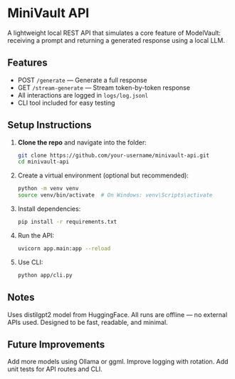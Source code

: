 # MiniVault API

A lightweight local REST API that simulates a core feature of ModelVault: receiving a prompt and returning a generated response using a local LLM.

## Features

- POST `/generate` — Generate a full response
- GET `/stream-generate` — Stream token-by-token response
- All interactions are logged in `logs/log.jsonl`
- CLI tool included for easy testing

## Setup Instructions

1. **Clone the repo** and navigate into the folder:
   ```bash
   git clone https://github.com/your-username/minivault-api.git
   cd minivault-api

8. Create a virtual environment (optional but recommended):
   ```bash
   python -m venv venv
   source venv/bin/activate  # On Windows: venv\Scripts\activate

7. Install dependencies:
   ```bash
   pip install -r requirements.txt

6. Run the API:
   ```bash
   uvicorn app.main:app --reload

5. Use CLI:
   ```bash
   python app/cli.py

## Notes

Uses distilgpt2 model from HuggingFace.
All runs are offline — no external APIs used.
Designed to be fast, readable, and minimal.

## Future Improvements

Add more models using Ollama or ggml.
Improve logging with rotation.
Add unit tests for API routes and CLI.

